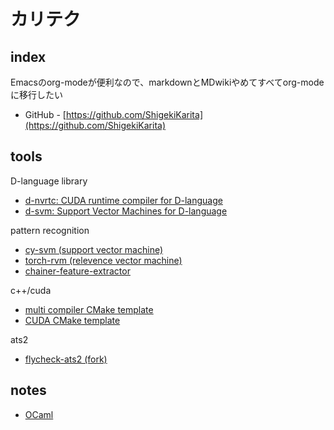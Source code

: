 # カリテク

<!-- [gimmick:TwitterFollow](@kari_tech) -->

## index


Emacsのorg-modeが便利なので、markdownとMDwikiやめてすべてorg-modeに移行したい

+ GitHub - [https://github.com/ShigekiKarita](https://github.com/ShigekiKarita)


## tools


D-language library

+ [d-nvrtc: CUDA runtime compiler for D-language](https://github.com/ShigekiKarita/d-nvrtc)
+ [d-svm: Support Vector Machines for D-language](https://github.com/ShigekiKarita/d-svm)


<!-- ![svm](https://raw.githubusercontent.com/ShigekiKarita/cy-svm/master/res/svms.png) -->
pattern recognition

+ [cy-svm (support vector machine)](https://github.com/ShigekiKarita/cy-svm)
+ [torch-rvm (relevence vector machine)](https://github.com/ShigekiKarita/PRMLua)
+ [chainer-feature-extractor](https://github.com/ShigekiKarita/chainer-feature-extractor)

c++/cuda

+ [multi compiler CMake template](https://github.com/ShigekiKarita/CMakeFirst)
+ [CUDA CMake template](https://github.com/ShigekiKarita/CMakeExampleCUDA)

ats2

+ [flycheck-ats2 (fork)](https://github.com/ShigekiKarita/flycheck-ats2)

## notes

+ [OCaml](notes/ocaml.md)
